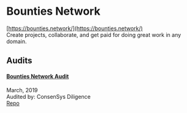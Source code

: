 
# Bounties Network
  
[https://bounties.network/](https://bounties.network/)<br>
Create projects, collaborate, and get paid for doing great work in any domain.


## Audits



#### [Bounties Network Audit](https://github.com/ConsenSys/bounties-audit-report-2019-03)

March, 2019<br>
Audited by: ConsenSys Diligence<br>
[Repo](https://github.com/Bounties-Network/StandardBounties)
      

  



